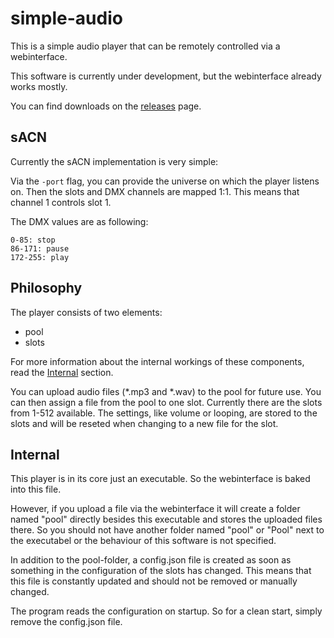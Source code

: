 # simple-audio
This is a simple audio player that can be remotely controlled via a webinterface.

This software is currently under development, but the webinterface already works mostly.

You can find downloads on the [releases](https://github.com/Hundemeier/simple-audio/releases) page.

## sACN

Currently the sACN implementation is very simple:

Via the `-port` flag, you can provide the universe on which the player listens on. Then the slots and
DMX channels are mapped 1:1. This means that channel 1 controls slot 1.

The DMX values are as following:

```
0-85: stop
86-171: pause
172-255: play
```

## Philosophy

The player consists of two elements:
* pool
* slots

For more information about the internal workings of these components, 
read the [Internal](https://github.com/Hundemeier/simple-audio#internal) section.

You can upload audio files (*.mp3 and *.wav) to the pool for future use.
You can then assign a file from the pool to one slot. Currently there are the slots from 1-512 available.
The settings, like volume or looping, are stored to the slots and will be reseted when 
changing to a new file for the slot.

## Internal

This player is in its core just an executable. So the webinterface is baked into this file. 

However, if you upload a file via the webinterface it will create a folder named 
"pool" directly besides this executable and stores the uploaded files there. 
So you should not have another folder named "pool" or "Pool" next to the executabel or the 
behaviour of this software is not specified.

In addition to the pool-folder, a config.json file is created as soon as something in 
the configuration of the slots has changed. This means that this file is constantly updated 
and should not be removed or manually changed.

The program reads the configuration on startup. So for a clean start, simply remove the config.json file.
